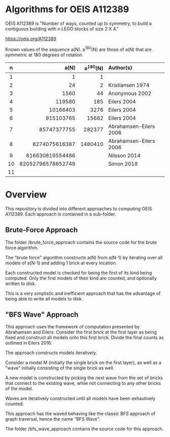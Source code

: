 # Algorithms for OEIS A112389


OEIS A112389 is "Number of ways, counted up to symmetry, to build a contiguous building with n LEGO blocks of size 2 X 4."

https://oeis.org/A112389

Known values of the sequence a(N). a<sup>180</sup>(N) are those of a(N) that are symmetric at 180 degrees of rotation.

| n  | a(N)              | a<sup>180</sup>(N)| Author(s)              | 
|:--:|------------------:|--------:|:-----------------------|
|  1 |                 1 |       1 |                        |
|  2 |                24 |       2 | Kristiansen 1974       |
|  3 |              1560 |      44 | Anonymous 2002         |
|  4 |            119580 |     185 | Eilers 2004            |
|  5 |          10166403 |    3276 | Eilers 2004            |
|  6 |         915103765 |   15682 | Eilers 2004            |
|  7 |       85747377755 |  282377 | Abrahamsen-Eilers 2006 |
|  8 |     8274075616387 | 1480410 | Abrahamsen-Eilers 2006 |
|  9 |   816630819554486 |         | Nilsson 2014           |
| 10 | 82052796578652749 |         | Simon 2018             |
| 11 |                   |         |                        |



# Overview

This repository is divided into different approaches to computing OEIS A112389. Each approach is contained in a sub-folder.


## Brute-Force Approach

The folder /brute_force_approach contains the source code for the brute force algorithm.

The "brute force" algorithm constructs a(N) from a(N-1) by iterating over all models of a(N-1) and adding 1 brick at every location.

Each constructed model is checked for being the first of its kind being computed. Only the first models of their kind are counted, and optionally written to disk.

This is a very simplistic and inefficient approach that has the advantage of being able to write all models to disk.


## "BFS Wave" Approach

This approach uses the framework of computation presented by Abrahamsen and Eilers:
Consider the first brick at the first layer as being fixed and construct all models onto this first brick.
Divide the final counts as outlined in Eilers 2016.

The approach constructs models iteratively.

Consider a model M (initially the single brick on the first layer), as well as a "wave" initially consisting of the single brick as well.

A new model is constructed by picking the next wave from the set of bricks that connect to the existing wave, while not connecting to any other bricks of the model.

Waves are iteratively constructed until all models have been exhautively counted.

This approach has the waved behaving like the classic BFS approach of graph traversal, hence the name "BFS Wave".

The folder /bfs_wave_approach contains the source code for this approach.